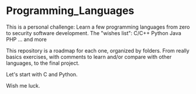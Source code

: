# Programming_Languages

This is a personal challenge: Learn a few programming languages from zero to security software development. 
The "wishes list": 
C/C++ 
Python 
Java
PHP
... and more

This repository is a roadmap for each one, organized by folders. From really basics exercises, with comments to learn and/or compare with other languages, to the final project.

Let's start with C and Python.

Wish me luck.
